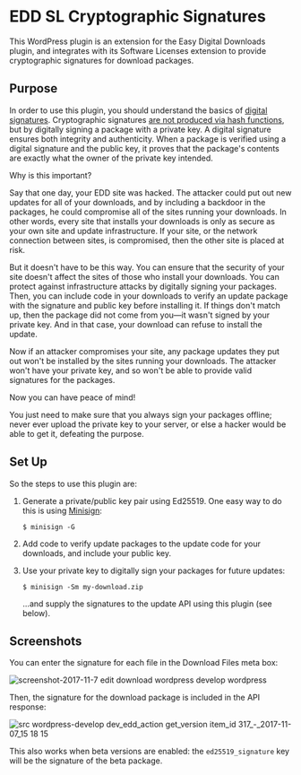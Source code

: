 # EDD SL Cryptographic Signatures

This WordPress plugin is an extension for the Easy Digital Downloads plugin, and integrates with its Software Licenses extension to provide cryptographic signatures for download packages.

## Purpose

In order to use this plugin, you should understand the basics of [digital signatures](https://paragonie.com/blog/2015/08/you-wouldnt-base64-a-password-cryptography-decoded#digital-signatures). Cryptographic signatures [are not produced via hash functions](https://paragonie.com/blog/2015/08/you-wouldnt-base64-a-password-cryptography-decoded#download-verification), but by digitally signing a package with a private key. A digital signature ensures both integrity and authenticity. When a package is verified using a digital signature and the public key, it proves that the package's contents are exactly what the owner of the private key intended.

Why is this important?

Say that one day, your EDD site was hacked. The attacker could put out new updates for all of your downloads, and by including a backdoor in the packages, he could compromise all of the sites running your downloads. In other words, every site that installs your downloads is only as secure as your own site and update infrastructure. If your site, or the network connection between sites, is compromised, then the other site is placed at risk.

But it doesn't have to be this way. You can ensure that the security of your site doesn't affect the sites of those who install your downloads. You can protect against infrastructure attacks by digitally signing your packages. Then, you can include code in your downloads to verify an update package with the signature and public key before installing it. If things don't match up, then the package did not come from you—it wasn't signed by your private key. And in that case, your download can refuse to install the update.

Now if an attacker compromises your site, any package updates they put out won't be installed by the sites running your downloads. The attacker won't have your private key, and so won't be able to provide valid signatures for the packages.

Now you can have peace of mind!

You just need to make sure that you always sign your packages offline; never ever upload the private key to your server, or else a hacker would be able to get it, defeating the purpose.

## Set Up

So the steps to use this plugin are:

1. Generate a private/public key pair using Ed25519. One easy way to do this is using [Minisign](https://jedisct1.github.io/minisign/):

   ```
   $ minisign -G
   ```
1. Add code to verify update packages to the update code for your downloads, and include your public key.
1. Use your private key to digitally sign your packages for future updates:

   ```
   $ minisign -Sm my-download.zip
   ```
    ...and supply the signatures to the update API using this plugin (see below).


## Screenshots

You can enter the signature for each file in the Download Files meta box:

![screenshot-2017-11-7 edit download wordpress develop wordpress](https://user-images.githubusercontent.com/4005415/32516039-f6e83c3a-c3cf-11e7-9eb1-20e9b76da469.png)

Then, the signature for the download package is included in the API response:

![src wordpress-develop dev_edd_action get_version item_id 317_-_2017-11-07_15 18 15](https://user-images.githubusercontent.com/4005415/32516074-128927b0-c3d0-11e7-8ec8-c143f8d96437.png)

This also works when beta versions are enabled: the `ed25519_signature` key will be the signature of the beta package.

